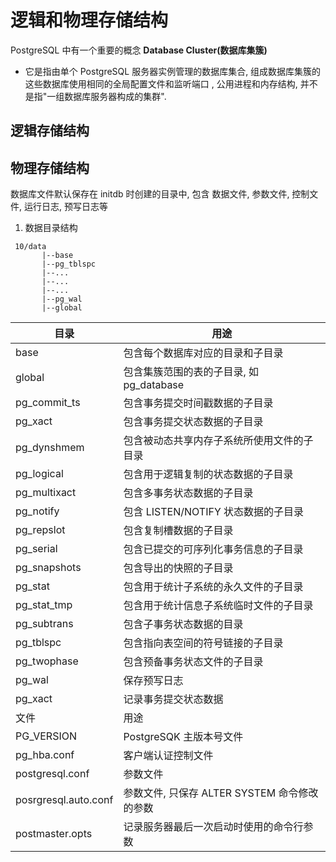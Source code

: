 # 逻辑和物理存储结构

PostgreSQL 中有一个重要的概念 **Database Cluster(数据库集簇)**
- 它是指由单个 PostgreSQL 服务器实例管理的数据库集合, 组成数据库集簇的这些数据库使用相同的全局配置文件和监听端口
, 公用进程和内存结构, 并不是指"一组数据库服务器构成的集群".

## 逻辑存储结构


## 物理存储结构

数据库文件默认保存在 initdb 时创建的目录中, 包含 数据文件, 参数文件, 控制文件, 运行日志, 预写日志等

1. 数据目录结构

```
 10/data
       |--base
       |--pg_tblspc
       |--...
       |--...
       |--...
       |--pg_wal
       |--global
```

| 目录| 用途 |
| -- | -- |
| base | 包含每个数据库对应的目录和子目录 |
| global | 包含集簇范围的表的子目录, 如 pg_database |
| pg_commit_ts | 包含事务提交时间戳数据的子目录 |
| pg_xact | 包含事务提交状态数据的子目录 |
| pg_dynshmem | 包含被动态共享内存子系统所使用文件的子目录 |
| pg_logical | 包含用于逻辑复制的状态数据的子目录 |
| pg_multixact | 包含多事务状态数据的子目录 |
| pg_notify | 包含 LISTEN/NOTIFY 状态数据的子目录 |
| pg_repslot | 包含复制槽数据的子目录 |
| pg_serial | 包含已提交的可序列化事务信息的子目录 |
| pg_snapshots | 包含导出的快照的子目录 |
| pg_stat | 包含用于统计子系统的永久文件的子目录 |
| pg_stat_tmp | 包含用于统计信息子系统临时文件的子目录 |
| pg_subtrans | 包含子事务状态数据的目录 |
| pg_tblspc | 包含指向表空间的符号链接的子目录 |
| pg_twophase | 包含预备事务状态文件的子目录 |
| pg_wal | 保存预写日志 |
| pg_xact | 记录事务提交状态数据 |
| 文件 | 用途 |
| PG_VERSION | PostgreSQK 主版本号文件 |
| pg_hba.conf | 客户端认证控制文件 |
| postgresql.conf | 参数文件 |
| posrgresql.auto.conf | 参数文件, 只保存 ALTER SYSTEM 命令修改的参数  |
| postmaster.opts | 记录服务器最后一次启动时使用的命令行参数 |

